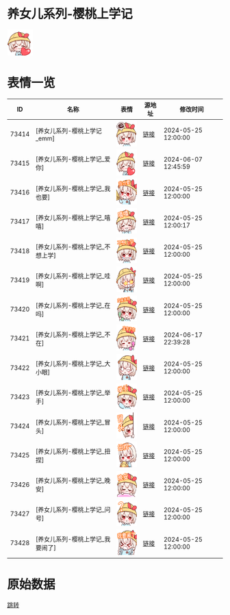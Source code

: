 # 养女儿系列-樱桃上学记

<img src="./cover.png" height="60" alt="cover" />

# 表情一览

|ID|名称|表情|源地址|修改时间|
|----|----|----|----|----|
|73414|[养女儿系列-樱桃上学记_emm]|<img src="./pic/073414_%5B养女儿系列-樱桃上学记_emm%5D.png" height="60" alt="emm"/>|[链接](https://i0.hdslb.com/bfs/garb/af53719ae926924052a6a9ba487bd3352bc7a14a.png)|2024-05-25 12:00:00|
|73415|[养女儿系列-樱桃上学记_爱你]|<img src="./pic/073415_%5B养女儿系列-樱桃上学记_爱你%5D.png" height="60" alt="爱你"/>|[链接](https://i0.hdslb.com/bfs/garb/db7b56f2c32de2b99ddc1c5fecbda962772bd54f.png)|2024-06-07 12:45:59|
|73416|[养女儿系列-樱桃上学记_我也要]|<img src="./pic/073416_%5B养女儿系列-樱桃上学记_我也要%5D.png" height="60" alt="我也要"/>|[链接](https://i0.hdslb.com/bfs/garb/3a40e16c24a3a1d7ab63f233a1f01f43b94ebaaf.png)|2024-05-25 12:00:00|
|73417|[养女儿系列-樱桃上学记_嘻嘻]|<img src="./pic/073417_%5B养女儿系列-樱桃上学记_嘻嘻%5D.png" height="60" alt="嘻嘻"/>|[链接](https://i0.hdslb.com/bfs/garb/8a06aa9ae2c50f3abfc8003d059317e852ffed5d.png)|2024-05-25 12:00:17|
|73418|[养女儿系列-樱桃上学记_不想上学]|<img src="./pic/073418_%5B养女儿系列-樱桃上学记_不想上学%5D.png" height="60" alt="不想上学"/>|[链接](https://i0.hdslb.com/bfs/garb/d28b1d9bd8c0a59c380ce16674f473332fd5c253.png)|2024-05-25 12:00:00|
|73419|[养女儿系列-樱桃上学记_哇啊]|<img src="./pic/073419_%5B养女儿系列-樱桃上学记_哇啊%5D.png" height="60" alt="哇啊"/>|[链接](https://i0.hdslb.com/bfs/garb/11c0c483440119976fa4d14b0127836237a505db.png)|2024-05-25 12:00:00|
|73420|[养女儿系列-樱桃上学记_在吗]|<img src="./pic/073420_%5B养女儿系列-樱桃上学记_在吗%5D.png" height="60" alt="在吗"/>|[链接](https://i0.hdslb.com/bfs/garb/ba81500e1e5aff3326acd51343e0a275ee65abc5.png)|2024-05-25 12:00:00|
|73421|[养女儿系列-樱桃上学记_不在]|<img src="./pic/073421_%5B养女儿系列-樱桃上学记_不在%5D.png" height="60" alt="不在"/>|[链接](https://i0.hdslb.com/bfs/garb/451aa342da8ae02500716283e10a10046d9c564b.png)|2024-06-17 22:39:28|
|73422|[养女儿系列-樱桃上学记_大小眼]|<img src="./pic/073422_%5B养女儿系列-樱桃上学记_大小眼%5D.png" height="60" alt="大小眼"/>|[链接](https://i0.hdslb.com/bfs/garb/6ea5f7e8a3829a16fb8b578b9c2c37a50f8699c8.png)|2024-05-25 12:00:00|
|73423|[养女儿系列-樱桃上学记_举手]|<img src="./pic/073423_%5B养女儿系列-樱桃上学记_举手%5D.png" height="60" alt="举手"/>|[链接](https://i0.hdslb.com/bfs/garb/fe2613baea1d63002f41bd0044589265712f2203.png)|2024-05-25 12:00:00|
|73424|[养女儿系列-樱桃上学记_冒头]|<img src="./pic/073424_%5B养女儿系列-樱桃上学记_冒头%5D.png" height="60" alt="冒头"/>|[链接](https://i0.hdslb.com/bfs/garb/7de980024c4303f6db5d59cb35ec41c2231f9085.png)|2024-05-25 12:00:00|
|73425|[养女儿系列-樱桃上学记_扭捏]|<img src="./pic/073425_%5B养女儿系列-樱桃上学记_扭捏%5D.png" height="60" alt="扭捏"/>|[链接](https://i0.hdslb.com/bfs/garb/8a87329ecdde1cecd89d0fa3ca641de4664f274d.png)|2024-05-25 12:00:00|
|73426|[养女儿系列-樱桃上学记_晚安]|<img src="./pic/073426_%5B养女儿系列-樱桃上学记_晚安%5D.png" height="60" alt="晚安"/>|[链接](https://i0.hdslb.com/bfs/garb/d945e8ef01787322d59b8c5c980268f5de919c80.png)|2024-05-25 12:00:00|
|73427|[养女儿系列-樱桃上学记_问号]|<img src="./pic/073427_%5B养女儿系列-樱桃上学记_问号%5D.png" height="60" alt="问号"/>|[链接](https://i0.hdslb.com/bfs/garb/528420158ae6507fc7cc6dd88f96b2f62b439e1a.png)|2024-05-25 12:00:00|
|73428|[养女儿系列-樱桃上学记_我要闹了]|<img src="./pic/073428_%5B养女儿系列-樱桃上学记_我要闹了%5D.png" height="60" alt="我要闹了"/>|[链接](https://i0.hdslb.com/bfs/garb/d4b13a203c5f88de508ee012110fe6857c068fe8.png)|2024-05-25 12:00:00|

# 原始数据

[跳转](./raw.json)

